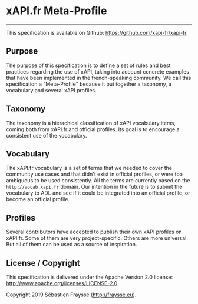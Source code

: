 # xAPI.fr Meta-Profile

---
This specification is available on Github: https://github.com/xapi-fr/xapi-fr.


## Purpose

The purpose of this specification is to define a set of rules and best practices regarding the use of xAPI,
taking into account concrete examples that have been implemented in the french-speaking community.
We call this specification a "Meta-Profile" because it put together a taxonomy, a vocabulary and several xAPI profiles. 


## Taxonomy

The taxonomy is a hierachical classification of xAPI vocabulary items, coming both from xAPI.fr and official profiles. 
Its goal is to encourage a consistent use of the vocabulary.


## Vocabulary

The xAPI.fr vocabulary is a set of terms that we needed to cover the community use cases and that didn't exist in official profiles,
or were too ambiguous to be used consistently. All the terms are currently based on the `http://vocab.xapi.fr` domain. 
Our intention in the future is to submit the vocabulary to ADL and see if it could be integrated into an official profile, or become an official profile. 


## Profiles

Several contributors have accepted to publish their own xAPI profiles on xAPI.fr.
Some of them are very project-specific. Others are more universal.
But all of them can be used as a source of inspiration. 


## License / Copyright

This specification is delivered under the Apache Version 2.0 license: http://www.apache.org/licenses/LICENSE-2.0.

Copyright 2019 Sébastien Fraysse (http://fraysse.eu).



